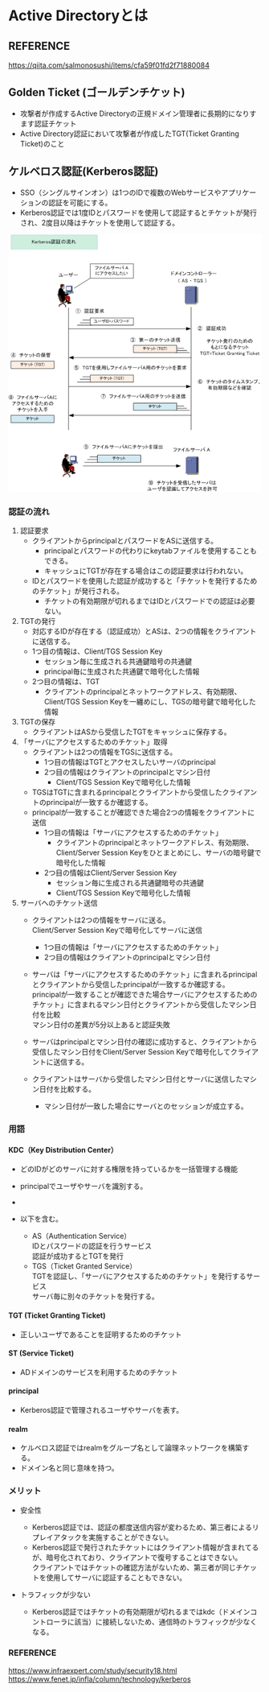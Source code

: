 # Active Directoryとは

## REFERENCE
https://qiita.com/salmonosushi/items/cfa59f01fd2f71880084



## Golden Ticket (ゴールデンチケット)
- 攻撃者が作成するActive Directoryの正規ドメイン管理者に長期的になりすます認証チケット
- Active Directory認証において攻撃者が作成したTGT(Ticket Granting Ticket)のこと


## ケルベロス認証(Kerberos認証)
- SSO（シングルサインオン）は1つのIDで複数のWebサービスやアプリケーションの認証を可能にする。
- Kerberos認証では1度IDとパスワードを使用して認証するとチケットが発行され、2度目以降はチケットを使用して認証する。

![](../PICTURE/kerberos.png)

### 認証の流れ
1. 認証要求
    - クライアントからprincipalとパスワードをASに送信する。  
        - principalとパスワードの代わりにkeytabファイルを使用することもできる。  
        - キャッシュにTGTが存在する場合はこの認証要求は行われない。  
    - IDとパスワードを使用した認証が成功すると「チケットを発行するためのチケット」が発行される。  
        - チケットの有効期限が切れるまではIDとパスワードでの認証は必要ない。
1. TGTの発行
    - 対応するIDが存在する（認証成功）とASは、2つの情報をクライアントに送信する。
    - 1つ目の情報は、Client/TGS Session Key
        - セッション毎に生成される共通鍵暗号の共通鍵
        - principal毎に生成された共通鍵で暗号化した情報
    - 2つ目の情報は、TGT
        - クライアントのprincipalとネットワークアドレス、有効期限、Client/TGS Session Keyを一纏めにし、TGSの暗号鍵で暗号化した情報 
1. TGTの保存
    - クライアントはASから受信したTGTをキャッシュに保存する。
1. 「サーバにアクセスするためのチケット」取得
    - クライアントは2つの情報をTGSに送信する。
        - 1つ目の情報はTGTとアクセスしたいサーバのprincipal
        - 2つ目の情報はクライアントのprincipalとマシン日付
            - Client/TGS Session Keyで暗号化した情報
    - TGSはTGTに含まれるprincipalとクライアントから受信したクライアントのprincipalが一致するか確認する。
    - principalが一致することが確認できた場合2つの情報をクライアントに送信
        - 1つ目の情報は「サーバにアクセスするためのチケット」
            - クライアントのprincipalとネットワークアドレス、有効期限、Client/Server Session Keyをひとまとめにし、サーバの暗号鍵で暗号化した情報
        - 2つ目の情報はClient/Server Session Key
            - セッション毎に生成される共通鍵暗号の共通鍵
            - Client/TGS Session Keyで暗号化した情報
1. サーバへのチケット送信
    - クライアントは2つの情報をサーバに送る。  
        Client/Server Session Keyで暗号化してサーバに送信  
        - 1つ目の情報は「サーバにアクセスするためのチケット」
        - 2つ目の情報はクライアントのprincipalとマシン日付
    - サーバは「サーバにアクセスするためのチケット」に含まれるprincipalとクライアントから受信したprincipalが一致するか確認する。  
    principalが一致することが確認できた場合サーバにアクセスするためのチケット」に含まれるマシン日付とクライアントから受信したマシン日付を比較  
    マシン日付の差異が5分以上あると認証失敗  

    - サーバはprincipalとマシン日付の確認に成功すると、クライアントから受信したマシン日付をClient/Server Session Keyで暗号化してクライアントに送信する。
    - クライアントはサーバから受信したマシン日付とサーバに送信したマシン日付を比較する。
        - マシン日付が一致した場合にサーバとのセッションが成立する。

### 用語

#### KDC（Key Distribution Center）
- どのIDがどのサーバに対する権限を持っているかを一括管理する機能  
- principalでユーザやサーバを識別する。
- 

- 以下を含む。
    - AS（Authentication Service）  
    IDとパスワードの認証を行うサービス  
    認証が成功するとTGTを発行
    - TGS（Ticket Granted Service）  
    TGTを認証し、「サーバにアクセスするためのチケット」を発行するサービス  
    サーバ毎に別々のチケットを発行する。


#### TGT (Ticket Granting Ticket)
- 正しいユーザであることを証明するためのチケット

#### ST (Service Ticket)
- ADドメインのサービスを利用するためのチケット

#### principal
- Kerberos認証で管理されるユーザやサーバを表す。

#### realm
- ケルベロス認証ではrealmをグループ名として論理ネットワークを構築する。
- ドメイン名と同じ意味を持つ。

### メリット
- 安全性
    - Kerberos認証では、認証の都度送信内容が変わるため、第三者によるリプレイアタックを実施することができない。
    - Kerberos認証で発行されたチケットにはクライアント情報が含まれてるが、暗号化されており、クライアントで復号することはできない。  
    クライアントではチケットの確認方法がないため、第三者が同じチケットを使用してサーバに認証することもできない。

- トラフィックが少ない
    - Kerberos認証ではチケットの有効期限が切れるまではkdc（ドメインコントローラに該当）に接続しないため、通信時のトラフィックが少なくなる。

### REFERENCE
https://www.infraexpert.com/study/security18.html
https://www.fenet.jp/infla/column/technology/kerberos
